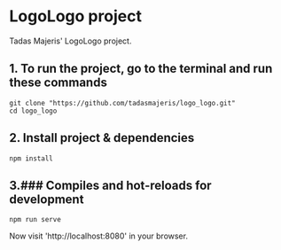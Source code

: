 # LogoLogo project

Tadas Majeris' LogoLogo project.

## 1. To run the project, go to the terminal and run these commands
```
git clone "https://github.com/tadasmajeris/logo_logo.git"
cd logo_logo
```

## 2. Install project & dependencies
```
npm install
```

## 3.### Compiles and hot-reloads for development
```
npm run serve
```
Now visit 'http://localhost:8080' in your browser.
